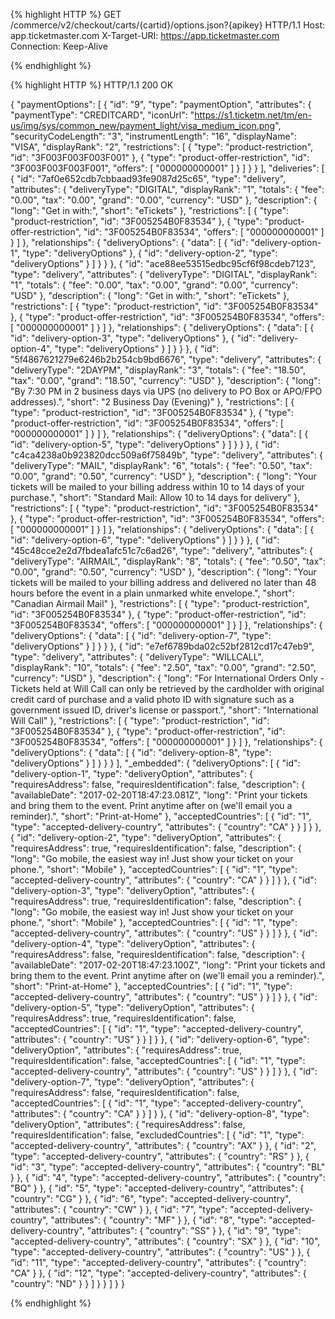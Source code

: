 {% highlight HTTP %}
GET /commerce/v2/checkout/carts/{cartid}/options.json?{apikey} HTTP/1.1
Host: app.ticketmaster.com
X-Target-URI: https://app.ticketmaster.com
Connection: Keep-Alive

{% endhighlight %}

{% highlight HTTP %}
HTTP/1.1 200 OK

{
  "paymentOptions": [
    {
      "id": "9",
      "type": "paymentOption",
      "attributes": {
        "paymentType": "CREDITCARD",
        "iconUrl": "https://s1.ticketm.net/tm/en-us/img/sys/common_new/payment_light/visa_medium_icon.png",
        "securityCodeLength": "3",
        "instrumentLength": "16",
        "displayName": "VISA",
        "displayRank": "2",
        "restrictions": [
          {
            "type": "product-restriction",
            "id": "3F003F003F003F001"
          },
          {
            "type": "product-offer-restriction",
            "id": "3F003F003F003F001",
            "offers": [
              "000000000001"
            ]
          }
        ]
      }
    }
  ],
  "deliveries": [
    {
      "id": "7af0e652cdb7cbbaad93fe9087d25c65",
      "type": "delivery",
      "attributes": {
        "deliveryType": "DIGITAL",
        "displayRank": "1",
        "totals": {
          "fee": "0.00",
          "tax": "0.00",
          "grand": "0.00",
          "currency": "USD"
        },
        "description": {
          "long": "Get in with:",
          "short": "eTickets"
        },
        "restrictions": [
          {
            "type": "product-restriction",
            "id": "3F005254B0F83534"
          },
          {
            "type": "product-offer-restriction",
            "id": "3F005254B0F83534",
            "offers": [
              "000000000001"
            ]
          }
        ]
      },
      "relationships": {
        "deliveryOptions": {
          "data": [
            {
              "id": "delivery-option-1",
              "type": "deliveryOptions"
            },
            {
              "id": "delivery-option-2",
              "type": "deliveryOptions"
            }
          ]
        }
      }
    },
    {
      "id": "ace88ee53515edbc95cf6f98cdeb7123",
      "type": "delivery",
      "attributes": {
        "deliveryType": "DIGITAL",
        "displayRank": "1",
        "totals": {
          "fee": "0.00",
          "tax": "0.00",
          "grand": "0.00",
          "currency": "USD"
        },
        "description": {
          "long": "Get in with:",
          "short": "eTickets"
        },
        "restrictions": [
          {
            "type": "product-restriction",
            "id": "3F005254B0F83534"
          },
          {
            "type": "product-offer-restriction",
            "id": "3F005254B0F83534",
            "offers": [
              "000000000001"
            ]
          }
        ]
      },
      "relationships": {
        "deliveryOptions": {
          "data": [
            {
              "id": "delivery-option-3",
              "type": "deliveryOptions"
            },
            {
              "id": "delivery-option-4",
              "type": "deliveryOptions"
            }
          ]
        }
      }
    },
    {
      "id": "5f4867621279e6246b2b254cb9bd6676",
      "type": "delivery",
      "attributes": {
        "deliveryType": "2DAYPM",
        "displayRank": "3",
        "totals": {
          "fee": "18.50",
          "tax": "0.00",
          "grand": "18.50",
          "currency": "USD"
        },
        "description": {
          "long": "By 7:30 PM in 2 business days via UPS (no delivery to PO Box or APO/FPO addresses).",
          "short": "2 Business Day (Evening)"
        },
        "restrictions": [
          {
            "type": "product-restriction",
            "id": "3F005254B0F83534"
          },
          {
            "type": "product-offer-restriction",
            "id": "3F005254B0F83534",
            "offers": [
              "000000000001"
            ]
          }
        ]
      },
      "relationships": {
        "deliveryOptions": {
          "data": [
            {
              "id": "delivery-option-5",
              "type": "deliveryOptions"
            }
          ]
        }
      }
    },
    {
      "id": "c4ca4238a0b923820dcc509a6f75849b",
      "type": "delivery",
      "attributes": {
        "deliveryType": "MAIL",
        "displayRank": "6",
        "totals": {
          "fee": "0.50",
          "tax": "0.00",
          "grand": "0.50",
          "currency": "USD"
        },
        "description": {
          "long": "Your tickets will be mailed to your billing address within 10 to 14 days of your purchase.",
          "short": "Standard Mail: Allow 10 to 14 days for delivery"
        },
        "restrictions": [
          {
            "type": "product-restriction",
            "id": "3F005254B0F83534"
          },
          {
            "type": "product-offer-restriction",
            "id": "3F005254B0F83534",
            "offers": [
              "000000000001"
            ]
          }
        ]
      },
      "relationships": {
        "deliveryOptions": {
          "data": [
            {
              "id": "delivery-option-6",
              "type": "deliveryOptions"
            }
          ]
        }
      }
    },
    {
      "id": "45c48cce2e2d7fbdea1afc51c7c6ad26",
      "type": "delivery",
      "attributes": {
        "deliveryType": "AIRMAIL",
        "displayRank": "8",
        "totals": {
          "fee": "0.50",
          "tax": "0.00",
          "grand": "0.50",
          "currency": "USD"
        },
        "description": {
          "long": "Your tickets will be mailed to your billing address and delivered no later than 48 hours before the event in a plain unmarked white envelope.",
          "short": "Canadian Airmail Mail"
        },
        "restrictions": [
          {
            "type": "product-restriction",
            "id": "3F005254B0F83534"
          },
          {
            "type": "product-offer-restriction",
            "id": "3F005254B0F83534",
            "offers": [
              "000000000001"
            ]
          }
        ]
      },
      "relationships": {
        "deliveryOptions": {
          "data": [
            {
              "id": "delivery-option-7",
              "type": "deliveryOptions"
            }
          ]
        }
      }
    },
    {
      "id": "e7ef6789bda02c52bf2812cd17c47eb9",
      "type": "delivery",
      "attributes": {
        "deliveryType": "WILLCALL",
        "displayRank": "10",
        "totals": {
          "fee": "2.50",
          "tax": "0.00",
          "grand": "2.50",
          "currency": "USD"
        },
        "description": {
          "long": "For International Orders Only - Tickets held at Will Call can only be retrieved by the cardholder with original credit card of purchase and a valid photo ID with signature such as a government issued ID, driver's license or passport.",
          "short": "International Will Call"
        },
        "restrictions": [
          {
            "type": "product-restriction",
            "id": "3F005254B0F83534"
          },
          {
            "type": "product-offer-restriction",
            "id": "3F005254B0F83534",
            "offers": [
              "000000000001"
            ]
          }
        ]
      },
      "relationships": {
        "deliveryOptions": {
          "data": [
            {
              "id": "delivery-option-8",
              "type": "deliveryOptions"
            }
          ]
        }
      }
    }
  ],
  "_embedded": {
    "deliveryOptions": [
      {
        "id": "delivery-option-1",
        "type": "deliveryOption",
        "attributes": {
          "requiresAddress": false,
          "requiresIdentification": false,
          "description": {
            "availableDate": "2017-02-20T18:47:23.081Z",
            "long": "Print your tickets and bring them to the event. Print anytime after <time> on <date> (we'll email you a reminder).",
            "short": "Print-at-Home"
          },
          "acceptedCountries": [
            {
              "id": "1",
              "type": "accepted-delivery-country",
              "attributes": {
                "country": "CA"
              }
            }
          ]
        }
      },
      {
        "id": "delivery-option-2",
        "type": "deliveryOption",
        "attributes": {
          "requiresAddress": true,
          "requiresIdentification": false,
          "description": {
            "long": "Go mobile, the easiest way in! Just show your ticket on your phone.",
            "short": "Mobile"
          },
          "acceptedCountries": [
            {
              "id": "1",
              "type": "accepted-delivery-country",
              "attributes": {
                "country": "CA"
              }
            }
          ]
        }
      },
      {
        "id": "delivery-option-3",
        "type": "deliveryOption",
        "attributes": {
          "requiresAddress": true,
          "requiresIdentification": false,
          "description": {
            "long": "Go mobile, the easiest way in! Just show your ticket on your phone.",
            "short": "Mobile"
          },
          "acceptedCountries": [
            {
              "id": "1",
              "type": "accepted-delivery-country",
              "attributes": {
                "country": "US"
              }
            }
          ]
        }
      },
      {
        "id": "delivery-option-4",
        "type": "deliveryOption",
        "attributes": {
          "requiresAddress": false,
          "requiresIdentification": false,
          "description": {
            "availableDate": "2017-02-20T18:47:23.100Z",
            "long": "Print your tickets and bring them to the event. Print anytime after <time> on <date> (we'll email you a reminder).",
            "short": "Print-at-Home"
          },
          "acceptedCountries": [
            {
              "id": "1",
              "type": "accepted-delivery-country",
              "attributes": {
                "country": "US"
              }
            }
          ]
        }
      },
      {
        "id": "delivery-option-5",
        "type": "deliveryOption",
        "attributes": {
          "requiresAddress": true,
          "requiresIdentification": false,
          "acceptedCountries": [
            {
              "id": "1",
              "type": "accepted-delivery-country",
              "attributes": {
                "country": "US"
              }
            }
          ]
        }
      },
      {
        "id": "delivery-option-6",
        "type": "deliveryOption",
        "attributes": {
          "requiresAddress": true,
          "requiresIdentification": false,
          "acceptedCountries": [
            {
              "id": "1",
              "type": "accepted-delivery-country",
              "attributes": {
                "country": "US"
              }
            }
          ]
        }
      },
      {
        "id": "delivery-option-7",
        "type": "deliveryOption",
        "attributes": {
          "requiresAddress": false,
          "requiresIdentification": false,
          "acceptedCountries": [
            {
              "id": "1",
              "type": "accepted-delivery-country",
              "attributes": {
                "country": "CA"
              }
            }
          ]
        }
      },
      {
        "id": "delivery-option-8",
        "type": "deliveryOption",
        "attributes": {
          "requiresAddress": false,
          "requiresIdentification": false,
          "excludedCountries": [
            {
              "id": "1",
              "type": "accepted-delivery-country",
              "attributes": {
                "country": "AX"
              }
            },
            {
              "id": "2",
              "type": "accepted-delivery-country",
              "attributes": {
                "country": "RS"
              }
            },
            {
              "id": "3",
              "type": "accepted-delivery-country",
              "attributes": {
                "country": "BL"
              }
            },
            {
              "id": "4",
              "type": "accepted-delivery-country",
              "attributes": {
                "country": "BQ"
              }
            },
            {
              "id": "5",
              "type": "accepted-delivery-country",
              "attributes": {
                "country": "CG"
              }
            },
            {
              "id": "6",
              "type": "accepted-delivery-country",
              "attributes": {
                "country": "CW"
              }
            },
            {
              "id": "7",
              "type": "accepted-delivery-country",
              "attributes": {
                "country": "MF"
              }
            },
            {
              "id": "8",
              "type": "accepted-delivery-country",
              "attributes": {
                "country": "SS"
              }
            },
            {
              "id": "9",
              "type": "accepted-delivery-country",
              "attributes": {
                "country": "SX"
              }
            },
            {
              "id": "10",
              "type": "accepted-delivery-country",
              "attributes": {
                "country": "US"
              }
            },
            {
              "id": "11",
              "type": "accepted-delivery-country",
              "attributes": {
                "country": "CA"
              }
            },
            {
              "id": "12",
              "type": "accepted-delivery-country",
              "attributes": {
                "country": "ND"
              }
            }
          ]
        }
      }
    ]
  }
}

{% endhighlight %}
